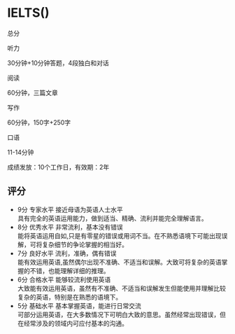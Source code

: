 # IELTS()

总分

听力

30分钟+10分钟答题，4段独白和对话

阅读

60分钟，三篇文章

写作

60分钟，150字+250字

口语

11-14分钟

成绩发放：10个工作日，有效期：2年

## 评分

-   9分 专家水平
    接近母语为英语人士水平  
    具有完全的英语运用能力，做到适当、精确、流利并能完全理解语言。
-   8分 优秀水平
    非常流利，基本没有错误  
    能将英语运用自如,只是有零星的错误或用词不当。在不熟悉语境下可能出现误解，可将复杂细节的争论掌握的相当好。
-   7分 良好水平
    流利，准确，偶有错误  
    能有效运用英语,虽然偶尔出现不准确、不适当和误解。大致可将复杂的英语掌握的不错，也能理解详细的推理。
-   6分 合格水平
    能够较流利使用英语  
    大致能有效运用英语，虽然有不准确、不适当和误解发生但能使用并理解比较复杂的英语，特别是在熟悉的语境下。
-   5分 基础水平
    基本掌握英语，能进行日常交流  
    可部分运用英语，在大多数情况下可明白大致的意思。虽然经常出现错误，但在经常涉及的领域内可应付基本的沟通。

